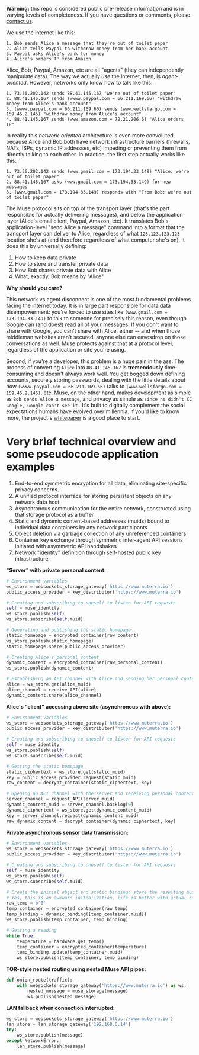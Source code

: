 **Warning:** this repo is considered public pre-release information and is in varying levels of completeness. If you have questions or comments, please [contact us](mailto:badg@muterra.io).

We use the internet like this:

    1. Bob sends Alice a message that they're out of toilet paper
    2. Alice tells Paypal to withdraw money from her bank account
    3. Paypal asks Alice's bank for money
    4. Alice's orders TP from Amazon
    
Alice, Bob, Paypal, Amazon, etc are all "agents" (they can independently manipulate data). The way we actually *use* the internet, then, is *agent-oriented*. However, networks only know how to talk like this: 

    1. 73.36.202.142 sends 88.41.145.167 "we're out of toilet paper"
    2. 88.41.145.167 sends (wwww.paypal.com = 66.211.169.66) "withdraw money from Alice's bank account"
    3. (wwww.paypal.com = 66.211.169.66) sends (www.wellsfargo.com = 159.45.2.145) "withdraw money from Alice's account"
    4. 88.41.145.167 sends (www.amazon.com = 72.21.206.6) "Alice orders TP"

In reality this *network-oriented* architecture is even more convoluted, because Alice and Bob both have network infrastructure barriers (firewalls, NATs, ISPs, dynamic IP addresses, etc) impeding or preventing them from directly talking to each other. In practice, the first step actually works like this:

    1. 73.36.202.142 sends (www.gmail.com = 173.194.33.149) "Alice: we're out of toilet paper"
    2. 88.41.145.167 asks (www.gmail.com = 173.194.33.149) for new messages
    3. (www.gmail.com = 173.194.33.149) responds with "From Bob: we're out of toilet paper"

The Muse protocol sits on top of the transport layer (that's the part responsible for actually delivering messages), and below the application layer (Alice's email client, Paypal, Amazon, etc). It translates Bob's application-level "send Alice a message" command into a format that the transport layer can deliver to Alice, regardless of what ```123.123.123.123``` location she's at (and therefore regardless of what computer she's on). It does this by universally defining:

1. How to keep data private
2. How to store and transfer private data
3. How Bob shares private data with Alice
4. What, exactly, Bob means by "Alice"

**Why should you care?**

This network vs agent disconnect is one of the most fundamental problems facing the internet today. It is in large part responsible for data data disempowerment: you're forced to use sites like ```(www.gmail.com = 173.194.33.149)``` to talk to someone for precisely this reason, even though Google can (and does!) read all of your messages. If you don't want to share with Google, you can't share with Alice, either -- and when those middleman websites aren't secured, anyone else can eavesdrop on those conversations as well. Muse protects against that at a protocol level, regardless of the application or site you're using.

Second, if you're a developer, this problem is a huge pain in the ass. The process of converting ```Alice``` into ```88.41.145.167``` is **tremendously** time-consuming and doesn't always work well. You get bogged down defining accounts, securely storing passwords, dealing with the little details about how ```(wwww.paypal.com = 66.211.169.66)``` talks to ```(www.wellsfargo.com = 159.45.2.145)```, etc. Muse, on the other hand, makes development as simple as ```Bob sends Alice a message```, and privacy as simple as ```since he didn't CC Google, Google can't see it.``` It's built to digitally complement the social expectations humans have evolved over millennia. If you'd like to know more, the project's [whitepaper](/whitepaper.md) is a good place to start.

# Very brief technical overview and some pseudocode application examples

1. End-to-end symmetric encryption for all data, eliminating site-specific privacy concerns.
2. A unified protocol interface for storing persistent objects on any network data host
3. Asynchronous communication for the entire network, constructed using that storage protocol as a buffer
4. Static and dynamic content-based addresses (muids) bound to individual data containers by any network participants
5. Object deletion via garbage collection of any unreferenced containers
6. Container key exchange through symmetric inter-agent API sessions initiated with asymmetric API handshakes
7. Network "identity" definition through self-hosted public key infrastructure

**"Server" with private personal content:**

```python
# Environment variables
ws_store = websockets_storage_gateway('https://www.muterra.io')
public_access_provider = key_distributor('https://www.muterra.io')

# Creating and subscribing to oneself to listen for API requests
self = muse_identity
ws_store.publish(self)
ws_store.subscribe(self.muid)

# Generating and publishing the static homepage
static_homepage = encrypted_container(raw_content)
ws_store.publish(static_homepage)
static_homepage.share(public_access_provider)

# Creating Alice's personal content
dynamic_content = encrypted_container(raw_personal_content)
ws_store.publish(dynamic_content)

# Establishing an API channel with Alice and sending her personal content
alice = ws_store.get(alice_muid)
alice_channel = receive_API(alice)
dynamic_content.share(alice_channel)
```

**Alice's "client" accessing above site (asynchronous with above):**

```python
# Environment variables
ws_store = websockets_storage_gateway('https://www.muterra.io')
public_access_provider = key_distributor('https://www.muterra.io')

# Creating and subscribing to oneself to listen for API requests
self = muse_identity
ws_store.publish(self)
ws_store.subscribe(self.muid)

# Getting the static homepage
static_ciphertext = ws_store.get(static_muid)
key = public_access_provider.request(static_muid)
raw_content = decrypt_container(static_ciphertext, key)

# Opening an API channel with the server and receiving personal content
server_channel = request_API(server_muid)
dynamic_content_muid = server_channel.backlog[0]
dynamic_ciphertext = ws_store.get(dynamic_content_muid)
key = server_channel.request(dynamic_content_muid)
raw_dynamic_content = decrypt_container(dynamic_ciphertext, key)
```

**Private asynchronous sensor data transmission:**

```python
# Environment variables
ws_store = websockets_storage_gateway('https://www.muterra.io')
public_access_provider = key_distributor('https://www.muterra.io')

# Creating and subscribing to oneself to listen for API requests
self = muse_identity
ws_store.publish(self)
ws_store.subscribe(self.muid)

# Create the initial object and static binding; store the resulting muid
# Yes, this is an awkward initialization, life is better with actual code
raw_temp = b'0'
temp_container = encrypted_container(raw_temp)
temp_binding = dynamic_binding([temp_container.muid])
ws_store.publish(temp_container, temp_binding)

# Getting a reading
while True:
    temperature = hardware.get_temp()
    temp_container = encrypted_container(temperature)
    temp_binding.update(temp_container.muid)
    ws_store.publish(temp_container, temp_binding)
```

**TOR-style nested routing using nested Muse API pipes:**

```python
def onion_route(traffic):
    with websockets_storage_gateway('https://www.muterra.io') as ws:
        nested_message = muse_storage(message)
        ws.publish(nested_message)
```

**LAN fallback when connection interrupted:**

```python
ws_store = websockets_storage_gateway('https://www.muterra.io')
lan_store = lan_storage_gateway('192.168.0.14')
try:
    ws_store.publish(message)
except NetworkError:
    lan_store.publish(message)